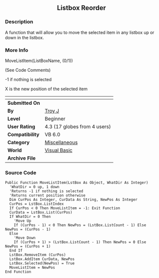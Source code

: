 ﻿<div align="center">

## Listbox Reorder


</div>

### Description

A function that will allow you to move the selected item in any listbox up or down in the listbox.
 
### More Info
 
MoveListItem(ListBoxName, (0/1))

(See Code Comments)

-1 if nothing is selected

X is the new position of the selected item


<span>             |<span>
---                |---
**Submitted On**   |
**By**             |[Troy J](https://github.com/Planet-Source-Code/PSCIndex/blob/master/ByAuthor/troy-j.md)
**Level**          |Beginner
**User Rating**    |4.3 (17 globes from 4 users)
**Compatibility**  |VB 6\.0
**Category**       |[Miscellaneous](https://github.com/Planet-Source-Code/PSCIndex/blob/master/ByCategory/miscellaneous__1-1.md)
**World**          |[Visual Basic](https://github.com/Planet-Source-Code/PSCIndex/blob/master/ByWorld/visual-basic.md)
**Archive File**   |[](https://github.com/Planet-Source-Code/troy-j-listbox-reorder__1-13213/archive/master.zip)





### Source Code

```
Public Function MoveListItem(LstBox As Object, WhatDir As Integer)
  'WhatDir = 0 up, 1 down
  'Returns -1 if nothing is selected
  'Returns current position otherwise
  Dim CurPos As Integer, CurData As String, NewPos As Integer
  CurPos = LstBox.ListIndex
  If CurPos < 0 Then MoveListItem = -1: Exit Function
  CurData = LstBox.List(CurPos)
  If WhatDir = 0 Then
    'Move Up
    If (CurPos - 1) < 0 Then NewPos = (LstBox.ListCount - 1) Else NewPos = (CurPos - 1)
  Else
    'Move Down
    If (CurPos + 1) > (LstBox.ListCount - 1) Then NewPos = 0 Else NewPos = (CurPos + 1)
  End If
  LstBox.RemoveItem (CurPos)
  LstBox.AddItem CurData, NewPos
  LstBox.Selected(NewPos) = True
  MoveListItem = NewPos
End Function
```

